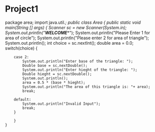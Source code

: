 # Project1
package area;
import java.util.*;
public class Area {
	public static void main(String [] args)
	{
		Scanner sc = new Scanner(System.in);
		System.out.println("**************WELCOME****************");
		System.out.println("Please Enter 1 for area of circle");
		System.out.println("Please enter 2 for area of  triangle");
		System.out.println();
		int choice = sc.nextInt();
		double area = 0.0;
		switch(choice)
		{
		
		case 2:
			System.out.println("Enter base of the triangle: ");
			Double base = sc.nextDouble();
			System.out.println("Enter hieght of the triangle: ");
			Double hieght = sc.nextDouble();
			System.out.println();
			area = 0.5 * (base * hieght);
			System.out.println("The area of this triangle is: "+ area);
			break;
		
		default:
			System.out.println("Invalid Input");
			break;
		}
		
		}
	}
